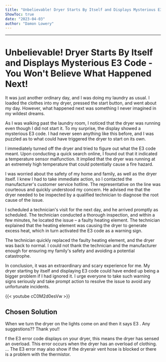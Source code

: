 ```yaml
---
title: "Unbelievable! Dryer Starts By Itself and Displays Mysterious E3 Code - You Won't Believe What Happened Next!"
ShowToc: true 
date: "2023-04-03"
author: "Damon Lowery"
---
```

*****
# Unbelievable! Dryer Starts By Itself and Displays Mysterious E3 Code - You Won't Believe What Happened Next!

It was just another ordinary day, and I was doing my laundry as usual. I loaded the clothes into my dryer, pressed the start button, and went about my day. However, what happened next was something I never imagined in my wildest dreams.

As I was walking past the laundry room, I noticed that the dryer was running even though I did not start it. To my surprise, the display showed a mysterious E3 code. I had never seen anything like this before, and I was puzzled as to what could have triggered the dryer to start on its own.

I immediately turned off the dryer and tried to figure out what the E3 code meant. Upon conducting a quick search online, I found out that it indicated a temperature sensor malfunction. It implied that the dryer was running at an extremely high temperature that could potentially cause a fire hazard.

I was worried about the safety of my home and family, as well as the dryer itself. I knew I had to take immediate action, so I contacted the manufacturer's customer service hotline. The representative on the line was courteous and quickly understood my concern. He advised me that the dryer needed to be inspected by a qualified technician to diagnose the root cause of the issue.

I scheduled a technician's visit for the next day, and he arrived promptly as scheduled. The technician conducted a thorough inspection, and within a few minutes, he located the issue – a faulty heating element. The technician explained that the heating element was causing the dryer to generate excess heat, which in turn activated the E3 code as a warning sign.

The technician quickly replaced the faulty heating element, and the dryer was back to normal. I could not thank the technician and the manufacturer enough for ensuring my family's safety and avoiding a potential catastrophe.

In conclusion, it was an extraordinary and scary experience for me. My dryer starting by itself and displaying E3 code could have ended up being a bigger problem if I had ignored it. I urge everyone to take such warning signs seriously and take prompt action to resolve the issue to avoid any unfortunate incidents.

{{< youtube cC0M2d0esVw >}} 



## Chosen Solution
 When we turn the dryer on the lights come on and then it says E3 .  Any suggestions?? Thank you!!

 f the E3 error code displays on your dryer, this means the dryer has sensed an overload. This error occurs when the dryer has an overload of clothing. ... The E3 error may also show if the dryerair vent hose is blocked or there is a problem with the thermistor.




